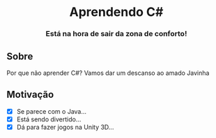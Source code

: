<h1 align="center">Aprendendo C#</h1>
<h3 align="center">Está na hora de sair da zona de conforto!</h3>

## Sobre
Por que não aprender C#? Vamos dar um descanso ao amado Javinha

## Motivação
- [x] Se parece com o Java...
- [x] Está sendo divertido...
- [x] Dá para fazer jogos na Unity 3D...
